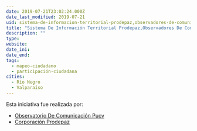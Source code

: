 ```yaml
---
date: 2019-07-21T23:02:24.000Z
date_last_modified: 2019-07-21
uid: sistema-de-informacion-territorial-prodepaz,observadores-de-comunicacion-ciudadana
title: "Sistema De Información Territorial Prodepaz,Observadores De Comunicación Ciudadana"
description: ""
type: 
website: 
date_ini: 
date_end: 
tags:
  - mapeo-ciudadano
  - participación-ciudadana
cities: 
  - Río Negro
  - Valparaíso
---
```


Esta iniciativa fue realizada por:

- [Observatorio De Comunicación Pucv](/i/observatorio-de-comunicacion-pucv.html)
- [Corporación Prodepaz](/i/corporacion-prodepaz.html)
